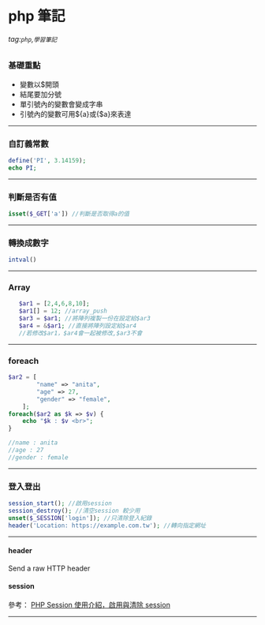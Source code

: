# php 筆記
###### tag:`php`,`學習筆記`

### 基礎重點
- 變數以$開頭
- 結尾要加分號
- 單引號內的變數會變成字串
- 引號內的變數可用${a}或{$a}來表達

---

### 自訂義常數

```php
define('PI', 3.14159);
echo PI;

```

---

### 判斷是否有值

```php
isset($_GET['a']) //判斷是否取得a的值
```

---

### 轉換成數字
```php
intval()
```

---

### Array
```php
   $ar1 = [2,4,6,8,10];
   $ar1[] = 12; //array_push   
   $ar3 = $ar1; //將陣列複製一份在設定給$ar3
   $ar4 = &$ar1; //直接將陣列設定給$ar4
   //若修改$ar1，$ar4會一起被修改,$ar3不會
```

---

### foreach

```php
$ar2 = [
        "name" => "anita",
        "age" => 27,
        "gender" => "female",
    ];
foreach($ar2 as $k => $v) {
    echo "$k : $v <br>";
}

//name : anita 
//age : 27 
//gender : female 
```

---

### 登入登出

```php
session_start(); //啟用session
session_destroy(); //清空session 較少用
unset($_SESSION['login']); //只清除登入紀錄
header('Location: https://example.com.tw'); //轉向指定網址
```

---

#### header
Send a raw HTTP header

#### session
參考：
[PHP Session 使用介紹，啟用與清除 session](http://www.webtech.tw/info.php?tid=33)

---

